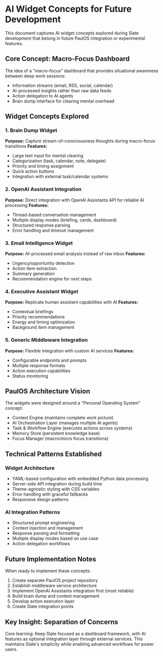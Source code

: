 # AI Widget Concepts for Future Development

This document captures AI widget concepts explored during Slate development that belong in future PaulOS integration or experimental features.

## Core Concept: Macro-Focus Dashboard

The idea of a "macro-focus" dashboard that provides situational awareness between deep work sessions:
- Information streams (email, RSS, social, calendar)
- AI-processed insights rather than raw data feeds
- Action delegation to AI agents
- Brain dump interface for clearing mental overhead

## Widget Concepts Explored

### 1. Brain Dump Widget
**Purpose:** Capture stream-of-consciousness thoughts during macro-focus transitions
**Features:**
- Large text input for mental clearing
- Categorization (task, calendar, note, delegate)
- Priority and timing assignment
- Quick action buttons
- Integration with external task/calendar systems

### 2. OpenAI Assistant Integration
**Purpose:** Direct integration with OpenAI Assistants API for reliable AI processing
**Features:**
- Thread-based conversation management
- Multiple display modes (briefing, cards, dashboard)
- Structured response parsing
- Error handling and timeout management

### 3. Email Intelligence Widget
**Purpose:** AI-processed email analysis instead of raw inbox
**Features:**
- Urgency/opportunity detection
- Action item extraction
- Summary generation
- Recommendation engine for next steps

### 4. Executive Assistant Widget
**Purpose:** Replicate human assistant capabilities with AI
**Features:**
- Contextual briefings
- Priority recommendations
- Energy and timing optimization
- Background item management

### 5. Generic Middleware Integration
**Purpose:** Flexible integration with custom AI services
**Features:**
- Configurable endpoints and prompts
- Multiple response formats
- Action execution capabilities
- Status monitoring

## PaulOS Architecture Vision

The widgets were designed around a "Personal Operating System" concept:
- Context Engine (maintains complete work picture)
- AI Orchestration Layer (manages multiple AI agents)
- Task & Workflow Engine (executes actions across systems)
- Memory Store (persistent knowledge base)
- Focus Manager (macro/micro focus transitions)

## Technical Patterns Established

### Widget Architecture
- YAML-based configuration with embedded Python data processing
- Server-side API integration during build time
- Theme-agnostic styling with CSS variables
- Error handling with graceful fallbacks
- Responsive design patterns

### AI Integration Patterns
- Structured prompt engineering
- Context injection and management
- Response parsing and formatting
- Multiple display modes based on use case
- Action delegation workflows

## Future Implementation Notes

When ready to implement these concepts:
1. Create separate PaulOS project repository
2. Establish middleware service architecture
3. Implement OpenAI Assistants integration first (most reliable)
4. Build brain dump and context management
5. Develop action execution layer
6. Create Slate integration points

## Key Insight: Separation of Concerns

Core learning: Keep Slate focused as a dashboard framework, with AI features as optional integration layer through external services. This maintains Slate's simplicity while enabling advanced workflows for power users.